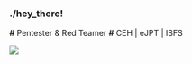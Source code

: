 ### ./hey_there!

**#** Pentester & Red Teamer
**#** CEH | eJPT | ISFS  

<a href="https://www.linkedin.com/in/rafaelbaldasso/" target="_blank"><img src="https://img.shields.io/badge/LinkedIn-0077B5?style=for-the-badge&logo=linkedin&logoColor=white"></img></a>
